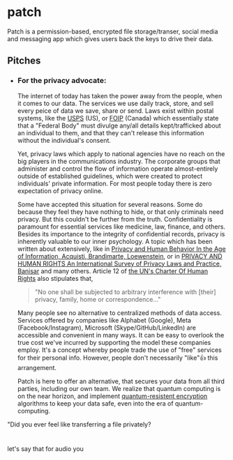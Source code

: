 # patch
Patch is a permission-based, encrypted file storage/transer, social media and messaging app which gives users back the keys to drive their data.

## Pitches

- ### For the privacy advocate:

    The internet of today has taken the power away from the people, when it comes to our data. The services we use daily track, store, and sell every peice of data we save, share or send. Laws exist within postal systems, like the [USPS](https://about.usps.com/handbooks/as353/as353c2_004.htm) (US), or [FOIP](https://laws-lois.justice.gc.ca/eng/acts/P-21/page-1.html#h-397177) (Canada) which essentially state that a "Federal Body" must divulge any/all details kept/trafficked about an individual to them, and that they can't release this information without the individual's consent. 
    
    Yet, privacy laws which apply to national agencies have no reach on the big players in the communications industry. The corporate groups that administer and control the flow of information operate almost-entirely outside of established guidelines, which were created to protect individuals' private information. For most people today there is zero expectation of privacy online.
    
    Some have accepted this situation for several reasons. Some do because they feel they have nothing to hide, or that only criminals need privacy. But this couldn't be further from the truth. Confidentiality is paramount for essential services like medicine, law, finance, and others. Besides its importance to the integrity of confidential records, privacy is inherently valuable to our inner psychology. A topic which has been written about extensively, like in [Privacy and Human Behavior In the Age of Information, Acquisti, Brandimarte, Loewenstein](https://www.heinz.cmu.edu/~acquisti/papers/Acquisti-Science-Privacy-Review.pdf), or in [PRIVACY AND HUMAN RIGHTS
An International Survey of Privacy Laws and Practice, Banisar](https://gilc.org/privacy/survey/intro.html) and many others.  Article 12 of [the UN's Charter Of Human Rights](https://www.un.org/en/about-us/universal-declaration-of-human-rights) also stipulates that,

    > "No one shall be subjected to arbitrary interference with [their] privacy, family, home or correspondence..."
    
    Many people see no alternative to centralized methods of data access. Services offered by companies like Alphabet (Google), Meta (Facebook/Instagram), Microsoft (Skype/GitHub/LinkedIn) are accessible and convenient in many ways. It can be easy to overlook the true cost we've incurred by supporting the model these companies employ. It's a concept whereby people trade the use of "free" services for their personal info. However, people don't necessarily "like"👍 this arrangement. 
    
    Patch is here to offer an alternative, that secures your data from all third parties, including our own team. We realize that quantum computing is on the near horizon, and implement [quantum-resistent encryption](https://en.wikipedia.org/wiki/Post-quantum_cryptography) algorithms to keep your data safe, even into the era of quantum-computing.



"Did you ever feel like transferring a file privately?



# 
let's say that for audio you 
